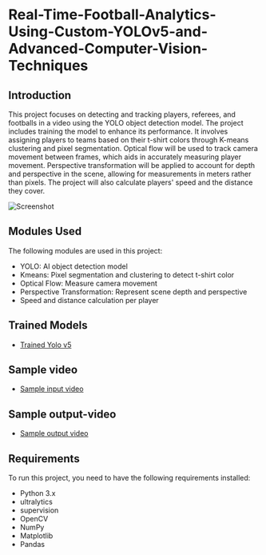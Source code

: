 # Real-Time-Football-Analytics-Using-Custom-YOLOv5-and-Advanced-Computer-Vision-Techniques

## Introduction
This project focuses on detecting and tracking players, referees, and footballs in a video using the YOLO object detection model. The project includes training the model to enhance its performance. It involves assigning players to teams based on their t-shirt colors through K-means clustering and pixel segmentation. Optical flow will be used to track camera movement between frames, which aids in accurately measuring player movement. Perspective transformation will be applied to account for depth and perspective in the scene, allowing for measurements in meters rather than pixels. The project will also calculate players' speed and the distance they cover.

![Screenshot](output_videos/screenshot.png)

## Modules Used
The following modules are used in this project:
- YOLO: AI object detection model
- Kmeans: Pixel segmentation and clustering to detect t-shirt color
- Optical Flow: Measure camera movement
- Perspective Transformation: Represent scene depth and perspective
- Speed and distance calculation per player

## Trained Models
- [Trained Yolo v5](https://drive.google.com/file/d/1yFaZBdlprprkTfxmtTBptWl0g-Kt1FsD/view?usp=sharing)

## Sample video
-  [Sample input video](https://drive.google.com/file/d/17e2rqqEDuCCi8kxtM2v6870uOq3nfGh_/view?usp=sharing)

## Sample output-video
- [Sample output video](https://drive.google.com/file/d/1clT8739HhRnC5lzMkgMdIlP1fPI3t1Aw/view?usp=sharing)

## Requirements
To run this project, you need to have the following requirements installed:
- Python 3.x
- ultralytics
- supervision
- OpenCV
- NumPy
- Matplotlib
- Pandas
